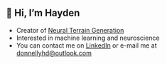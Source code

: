 <h2>👋 Hi, I’m Hayden</h2>

- Creator of [Neural Terrain Generation](https://hayden-donnelly.itch.io/neural-terrain-generation-for-unity)
- Interested in machine learning and neuroscience
- You can contact me on [LinkedIn](https://www.linkedin.com/in/hayden-donnelly/) or e-mail me at donnellyhd@outlook.com

<!---
hayden-donnelly/hayden-donnelly is a ✨ special ✨ repository because its `README.md` (this file) appears on your GitHub profile.
You can click the Preview link to take a look at your changes.
--->
